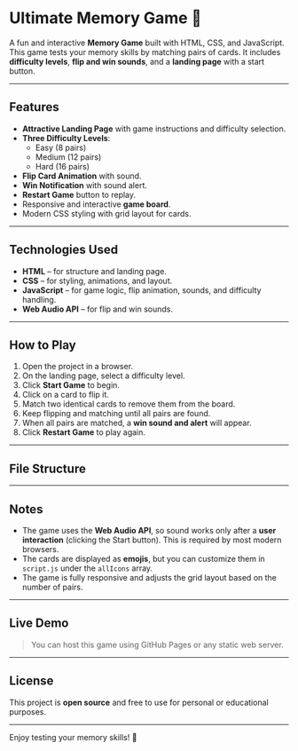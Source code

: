 # Ultimate Memory Game 🎴

A fun and interactive **Memory Game** built with HTML, CSS, and JavaScript. This game tests your memory skills by matching pairs of cards. It includes **difficulty levels**, **flip and win sounds**, and a **landing page** with a start button.

---

## Features

- **Attractive Landing Page** with game instructions and difficulty selection.
- **Three Difficulty Levels**:
  - Easy (8 pairs)
  - Medium (12 pairs)
  - Hard (16 pairs)
- **Flip Card Animation** with sound.
- **Win Notification** with sound alert.
- **Restart Game** button to replay.
- Responsive and interactive **game board**.
- Modern CSS styling with grid layout for cards.

---

## Technologies Used

- **HTML** – for structure and landing page.
- **CSS** – for styling, animations, and layout.
- **JavaScript** – for game logic, flip animation, sounds, and difficulty handling.
- **Web Audio API** – for flip and win sounds.

---

## How to Play

1. Open the project in a browser.
2. On the landing page, select a difficulty level.
3. Click **Start Game** to begin.
4. Click on a card to flip it.
5. Match two identical cards to remove them from the board.
6. Keep flipping and matching until all pairs are found.
7. When all pairs are matched, a **win sound and alert** will appear.
8. Click **Restart Game** to play again.

---

## File Structure


---

## Notes

- The game uses the **Web Audio API**, so sound works only after a **user interaction** (clicking the Start button). This is required by most modern browsers.
- The cards are displayed as **emojis**, but you can customize them in `script.js` under the `allIcons` array.
- The game is fully responsive and adjusts the grid layout based on the number of pairs.

---

## Live Demo

> You can host this game using GitHub Pages or any static web server.

---

## License

This project is **open source** and free to use for personal or educational purposes.

---

Enjoy testing your memory skills! 🧠
